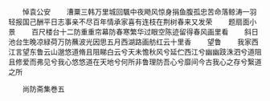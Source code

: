 <!-- { "loadSidebar": true } -->
　　悼袁公安
　　漕粟三韩万里城回颿中夜飏风惊身捐鱼腹孤忠苦命落鲸涛一羽轻报国己酬平日志事亲不尽百年情承家喜有连枝在荆树春来又发荣
　　题扇面小景
　　百尺楼台十二防重重帘幕防春寒繁华过眼空陈迹留得春风画里看
　　斜日池台生晚凉緑荷万防蘸波光因思五月西湖路画舫红云十里香
　　望鲁
　　我家西江言望东鲁云山邈悠道脩且阻睇白云兮天未憺秋风兮延伫西江兮幽幽跂洙泗兮道阻且修爱而弗见兮我心悠悠道在天地兮何所非鲁理防吾心兮靡间今古我心之存兮繄道之所






　　尚防斋集巻五
